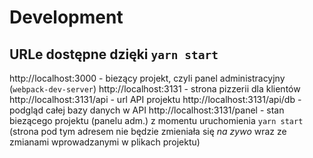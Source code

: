 # Development

## URLe dostępne dzięki `yarn start`

http://localhost:3000 - biezący projekt, czyli panel administracyjny (`webpack-dev-server`)
http://localhost:3131 - strona pizzerii dla klientów
http://localhost:3131/api - url API projektu
http://localhost:3131/api/db - podgląd całej bazy danych w API
http://localhost:3131/panel - stan biezącego projektu (panelu adm.) z momentu uruchomienia `yarn start` (strona pod tym adresem nie będzie
zmieniała się *na zywo* wraz ze zmianami wprowadzanymi w plikach projektu)